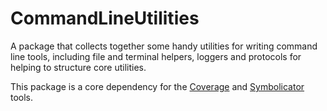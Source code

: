 # CommandLineUtilities

A package that collects together some handy utilities for writing command line tools, including file and terminal helpers, loggers and protocols for helping to structure core utilities.

This package is a core dependency for the [Coverage](https://github.com/liambyrnenz/Coverage) and [Symbolicator](https://github.com/liambyrnenz/Symbolicator) tools.
